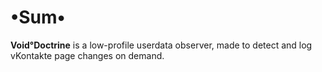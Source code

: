 # •Sum•
__Void°Doctrine__ is a low-profile userdata observer, made to detect and log vKontakte page changes on demand.  
